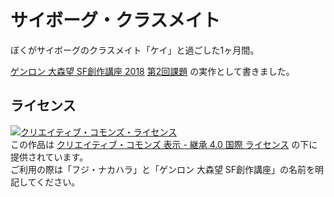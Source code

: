 # サイボーグ・クラスメイト

ぼくがサイボーグのクラスメイト「ケイ」と過ごした1ヶ月間。

[ゲンロン 大森望 SF創作講座 2018](https://school.genron.co.jp/works/sf/2018/) [第2回課題](https://school.genron.co.jp/works/sf/2018/subjects/2/) の実作として書きました。

## ライセンス

[![クリエイティブ・コモンズ・ライセンス](https://i.creativecommons.org/l/by-sa/4.0/88x31.png)](http://creativecommons.org/licenses/by-sa/4.0/)  
この作品は [クリエイティブ・コモンズ 表示 - 継承 4.0 国際 ライセンス](http://creativecommons.org/licenses/by-sa/4.0/) の下に提供されています。  
ご利用の際は「フジ・ナカハラ」と「ゲンロン 大森望 SF創作講座」の名前を明記してください。
